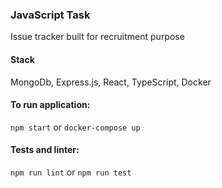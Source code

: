 ### JavaScript Task
Issue tracker built for recruitment purpose
#### Stack
MongoDb, Express.js, React, TypeScript, Docker

#### To run application:
```npm start``` or ```docker-compose up```

#### Tests and linter:
```npm run lint``` or ```npm run test```
